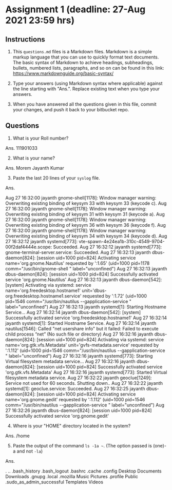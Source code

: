 # Assignment 1 (deadline: 27-Aug 2021 23:59 hrs)

## Instructions

  1. This `questions.md` files is a Markdown files.
     Markdown is a simple markup
     language that you can use to quickly format text documents.
     The basic syntax of Markdown to achieve headings, subheadings,
     bullets, numbered lists, paragraphs, and so on can be found in
     this link: https://www.markdownguide.org/basic-syntax/

  2. Type your answers (using Markdown syntax where applicable)
     against the line starting with "Ans.". Replace existing text
     when you type your answers.

  3. When you have answered all the questions given in this file,
     commit your changes, and push it back to your bitbucket repo.
     

## Questions

1. What is your Roll number?

Ans. 111901033

2. What is your name?

Ans. Morem Jayanth Kumar

3. Paste the last 20 lines of your `syslog` file.

Ans. 

Aug 27 16:32:00 jayanth gnome-shell[1178]: Window manager warning: Overwriting existing binding of keysym 33 with keysym 33 (keycode c).
Aug 27 16:32:00 jayanth gnome-shell[1178]: Window manager warning: Overwriting existing binding of keysym 31 with keysym 31 (keycode a).
Aug 27 16:32:00 jayanth gnome-shell[1178]: Window manager warning: Overwriting existing binding of keysym 36 with keysym 36 (keycode f).
Aug 27 16:32:00 jayanth gnome-shell[1178]: Window manager warning: Overwriting existing binding of keysym 34 with keysym 34 (keycode d).
Aug 27 16:32:12 jayanth systemd[773]: vte-spawn-4e24ea1b-310c-4549-9704-00f2daf4444e.scope: Succeeded.
Aug 27 16:32:12 jayanth systemd[773]: gnome-terminal-server.service: Succeeded.
Aug 27 16:32:13 jayanth dbus-daemon[824]: [session uid=1000 pid=824] Activating service name='org.gnome.Nautilus' requested by ':1.65' (uid=1000 pid=1178 comm="/usr/bin/gnome-shell " label="unconfined")
Aug 27 16:32:13 jayanth dbus-daemon[824]: [session uid=1000 pid=824] Successfully activated service 'org.gnome.Nautilus'
Aug 27 16:32:13 jayanth dbus-daemon[542]: [system] Activating via systemd: service name='org.freedesktop.hostname1' unit='dbus-org.freedesktop.hostname1.service' requested by ':1.72' (uid=1000 pid=1546 comm="/usr/bin/nautilus --gapplication-service " label="unconfined")
Aug 27 16:32:13 jayanth systemd[1]: Starting Hostname Service...
Aug 27 16:32:14 jayanth dbus-daemon[542]: [system] Successfully activated service 'org.freedesktop.hostname1'
Aug 27 16:32:14 jayanth systemd[1]: Started Hostname Service.
Aug 27 16:32:14 jayanth nautilus[1546]: Called "net usershare info" but it failed: Failed to execute child process “net” (No such file or directory)
Aug 27 16:32:16 jayanth dbus-daemon[824]: [session uid=1000 pid=824] Activating via systemd: service name='org.gtk.vfs.Metadata' unit='gvfs-metadata.service' requested by ':1.112' (uid=1000 pid=1546 comm="/usr/bin/nautilus --gapplication-service " label="unconfined")
Aug 27 16:32:16 jayanth systemd[773]: Starting Virtual filesystem metadata service...
Aug 27 16:32:16 jayanth dbus-daemon[824]: [session uid=1000 pid=824] Successfully activated service 'org.gtk.vfs.Metadata'
Aug 27 16:32:16 jayanth systemd[773]: Started Virtual filesystem metadata service.
Aug 27 16:32:22 jayanth geoclue[1249]: Service not used for 60 seconds. Shutting down..
Aug 27 16:32:22 jayanth systemd[1]: geoclue.service: Succeeded.
Aug 27 16:32:25 jayanth dbus-daemon[824]: [session uid=1000 pid=824] Activating service name='org.gnome.gedit' requested by ':1.112' (uid=1000 pid=1546 comm="/usr/bin/nautilus --gapplication-service " label="unconfined")
Aug 27 16:32:26 jayanth dbus-daemon[824]: [session uid=1000 pid=824] Successfully activated service 'org.gnome.gedit'



4. Where is your "HOME" directory located in the system?

Ans. /home

5. Paste the output of the command `ls -1a ~`.
   (The option passed is (one)-a and not `-la`)

Ans. 

.
..
.bash_history
.bash_logout
.bashrc
.cache
.config
Desktop
Documents
Downloads
.gnupg
.local
.mozilla
Music
Pictures
.profile
Public
.sudo_as_admin_successful
Templates
Videos


